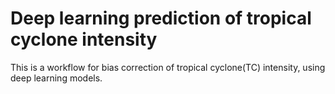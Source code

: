 # Deep learning prediction of tropical cyclone intensity
This is a workflow for bias correction of tropical cyclone(TC) intensity, using deep learning models.
